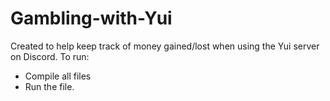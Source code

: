 # Gambling-with-Yui
Created to help keep track of money gained/lost when using the Yui server on Discord.
To run:
- Compile all files
- Run the <Gambling> file.
